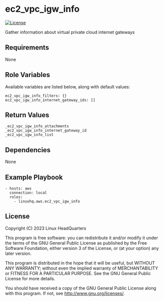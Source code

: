 # ec2\_vpc\_igw\_info

[![License](https://img.shields.io/badge/license-GPLv3-lightgreen)](https://www.gnu.org/licenses/gpl-3.0.en.html#license-text)

Gather information about virtual private cloud internet gateways

## Requirements

None

## Role Variables

Available variables are listed below, along with default values:

    ec2_vpc_igw_info_filters: {}
    ec2_vpc_igw_info_internet_gateway_ids: []

## Return Values

    _ec2_vpc_igw_info_attachments
    _ec2_vpc_igw_info_internet_gateway_id
    _ec2_vpc_igw_info_list

## Dependencies

None

## Example Playbook

    - hosts: aws
      connection: local
      roles:
        - linuxhq.aws.ec2_vpc_igw_info

## License

Copyright (C) 2023 Linux HeadQuarters

This program is free software: you can redistribute it and/or modify
it under the terms of the GNU General Public License as published by
the Free Software Foundation, either version 3 of the License, or
(at your option) any later version.

This program is distributed in the hope that it will be useful,
but WITHOUT ANY WARRANTY; without even the implied warranty of
MERCHANTABILITY or FITNESS FOR A PARTICULAR PURPOSE. See the
GNU General Public License for more details.

You should have received a copy of the GNU General Public License
along with this program. If not, see <http://www.gnu.org/licenses/>.
